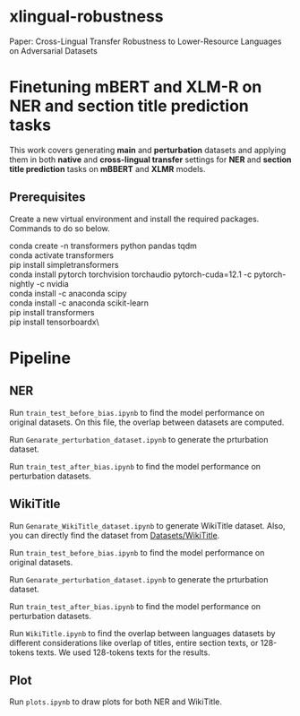 # xlingual-robustness
Paper: Cross-Lingual Transfer Robustness to Lower-Resource Languages on Adversarial Datasets

# Finetuning mBERT and XLM-R on NER and section title prediction tasks
This work covers generating **main** and **perturbation** datasets and applying them in both **native** and **cross-lingual transfer** settings for **NER** and **section title prediction** tasks on **mBBERT** and **XLMR** models.


## Prerequisites
Create a new virtual environment and install the required packages. Commands to do so below. 

conda create -n transformers python pandas tqdm \
conda activate transformers\
pip install simpletransformers\
conda install pytorch torchvision torchaudio pytorch-cuda=12.1 -c pytorch-nightly -c nvidia\
conda install -c anaconda scipy\
conda install -c anaconda scikit-learn\
pip install transformers\
pip install tensorboardx\


# Pipeline

## NER 

Run `train_test_before_bias.ipynb` to find the model performance on original datasets. On this file, the overlap between datasets are computed.

Run `Genarate_perturbation_dataset.ipynb` to generate the prturbation dataset.

Run `train_test_after_bias.ipynb` to find the model performance on perturbation datasets.

## WikiTitle
Run `Genarate_WikiTitle_dataset.ipynb` to generate WikiTitle dataset. Also, you can directly find the dataset from [Datasets/WikiTitle](https://drive.google.com/drive/folders/1sTHfJiYsk9Wq7g3uaDmTgHVy703BdSL7?usp=drive_link).

Run `train_test_before_bias.ipynb` to find the model performance on original datasets.

Run `Genarate_perturbation_dataset.ipynb` to generate the prturbation dataset.

Run `train_test_after_bias.ipynb` to find the model performance on perturbation datasets.

Run `WikiTitle.ipynb` to find the overlap between languages datasets by different considerations like overlap of titles, entire section texts, or 128-tokens texts. We used 128-tokens texts for the results.

## Plot
Run `plots.ipynb` to draw plots for both NER and WikiTitle.

